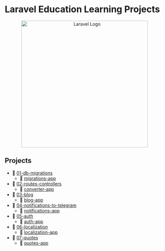 # Laravel Education Learning Projects

<p align="center"><a href="https://laravel.com" target="_blank"><img src="https://raw.githubusercontent.com/laravel/art/master/logo-lockup/5%20SVG/2%20CMYK/1%20Full%20Color/laravel-logolockup-cmyk-red.svg" width="400" alt="Laravel Logo"></a></p>

## Projects

* 📁 [01-db-migrations](./01-db-migrations)
  * 📁 [migrations-app](./01-db-migrations/migrations-app)
* 📁 [02-routes-controllers](./02-routes-controllers)
  * 📁 [converter-app](./02-routes-controllers/converter-app)
* 📁 [03-blog](./03-blog)
  * 📁 [blog-app](./03-blog/blog-app)
* 📁 [04-notifications-to-telegram](./04-notifications-to-telegram)
  * 📁 [notifications-app](./04-notifications-to-telegram/notifications-app)
* 📁 [05-auth](./05-auth)
  * 📁 [auth-app](./05-auth/auth-app)
* 📁 [06-localization](./06-localization)
  * 📁 [localization-app](./06-localization/localization-app)
* 📁 [07-quotes](./07-quotes)
  * 📁 [quotes-app](./07-quotes/quotes-app)
